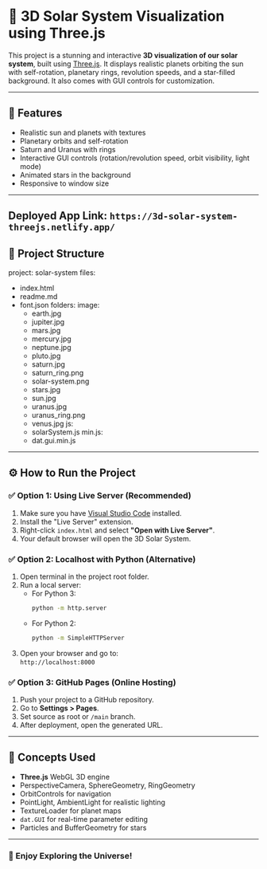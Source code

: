 # 🌌 3D Solar System Visualization using Three.js

This project is a stunning and interactive **3D visualization of our solar system**, built using [Three.js](https://threejs.org/). It displays realistic planets orbiting the sun with self-rotation, planetary rings, revolution speeds, and a star-filled background. It also comes with GUI controls for customization.

---

## 🚀 Features

- Realistic sun and planets with textures
- Planetary orbits and self-rotation
- Saturn and Uranus with rings
- Interactive GUI controls (rotation/revolution speed, orbit visibility, light mode)
- Animated stars in the background
- Responsive to window size

---

## Deployed App Link: `https://3d-solar-system-threejs.netlify.app/`

## 📁 Project Structure
project: solar-system
files:
  - index.html
  - readme.md
  - font.json
folders:
  image:
    - earth.jpg
    - jupiter.jpg
    - mars.jpg
    - mercury.jpg
    - neptune.jpg
    - pluto.jpg
    - saturn.jpg
    - saturn_ring.png
    - solar-system.png
    - stars.jpg
    - sun.jpg
    - uranus.jpg
    - uranus_ring.png
    - venus.jpg
  js:
    - solarSystem.js
  min.js:
    - dat.gui.min.js





---

## ⚙️ How to Run the Project

### ✅ Option 1: Using Live Server (Recommended)
1. Make sure you have [Visual Studio Code](https://code.visualstudio.com/) installed.
2. Install the "Live Server" extension.
3. Right-click `index.html` and select **"Open with Live Server"**.
4. Your default browser will open the 3D Solar System.

### ✅ Option 2: Localhost with Python (Alternative)
1. Open terminal in the project root folder.
2. Run a local server:
   - For Python 3:  
     ```bash
     python -m http.server
     ```
   - For Python 2:
     ```bash
     python -m SimpleHTTPServer
     ```
3. Open your browser and go to:  
   `http://localhost:8000`

### ✅ Option 3: GitHub Pages (Online Hosting)
1. Push your project to a GitHub repository.
2. Go to **Settings > Pages**.
3. Set source as root or `/main` branch.
4. After deployment, open the generated URL.

---


## 🧠 Concepts Used

- **Three.js** WebGL 3D engine
- PerspectiveCamera, SphereGeometry, RingGeometry
- OrbitControls for navigation
- PointLight, AmbientLight for realistic lighting
- TextureLoader for planet maps
- `dat.GUI` for real-time parameter editing
- Particles and BufferGeometry for stars

---

### 🌟 Enjoy Exploring the Universe!


